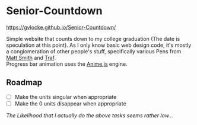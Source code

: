# Senior-Countdown
https://gvlocke.github.io/Senior-Countdown/

Simple website that counts down to my college graduation (The date is speculation at this point). As I only know basic web design code, it's mostly a conglomeration of other people's stuff, specifically various Pens from [Matt Smith](https://codepen.io/AllThingsSmitty/pens/public) and [Traf](https://codepen.io/traf).<br>
Progress bar animation uses the [Anime.js](https://animejs.com/) engine.

## Roadmap
- [ ] Make the units singular when appropriate
- [ ] Make the 0 units disappear when appropriate

*The Likelihood that I actually do the above tasks seems rather low...*
